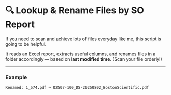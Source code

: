 # 🔍 Lookup & Rename Files by SO Report

If you need to scan and achieve lots of files everyday like me, this script is going to be helpful.

It reads an Excel report, extracts useful columns, and renames files in a folder accordingly — based on **last modified time**. (Scan your file orderly!)

---

### Example

```
Renamed: 1_574.pdf → O2507-100_DS-20250802_BostonScientific.pdf
```



